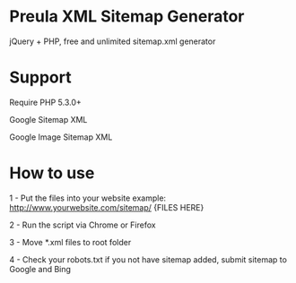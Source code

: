 # Preula XML Sitemap Generator
jQuery + PHP, free and unlimited sitemap.xml generator

# Support
Require PHP 5.3.0+

Google Sitemap XML

Google Image Sitemap XML

# How to use
1 - Put the files into your website example:
http://www.yourwebsite.com/sitemap/ {FILES HERE}

2 - Run the script via Chrome or Firefox

3 - Move *.xml files to root folder

4 - Check your robots.txt if you not have sitemap added, submit sitemap to Google and Bing
